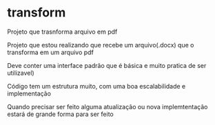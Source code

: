 # transform
Projeto que trasnforma arquivo em pdf

Projeto que estou realizando que recebe um arquivo(.docx) que o transforma em um arquivo pdf

Deve conter uma interface padrão que é básica e muito pratica de ser utilizavel)

Código tem um estrutura muito, com uma boa escalabilidade e implementação

Quando precisar ser feito alguma atualização ou nova implemtentação estará de grande forma para ser feito
